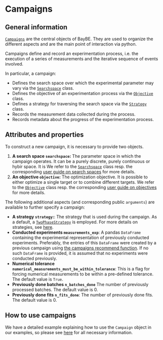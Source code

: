 # Campaigns

## General information

[`Campaigns`](baybe.campaign.Campaign) are the central objects of BayBE. They are used to organize the different aspects and are the main point of interaction via python.

Campaigns define and record an experimentation process, i.e. the execution of a
series of measurements and the iterative sequence of events involved.

In particular, a campaign:
* Defines the search space over which the experimental parameter may vary via the [`Searchspace`](baybe.searchspace.core.SearchSpace) class.
* Defines the objective of an experimentation process via the [`Objective`](baybe.objective.Objective) class.
* Defines a strategy for traversing the search space via the [`Strategy`](baybe.strategies.base.Strategy) class.
* Records the measurement data collected during the process.
* Records metadata about the progress of the experimentation process.

## Attributes and properties

To construct a new campaign, it is necessary to provide two objects.
1. **A search space ``searchspace``:** The parameter space in which the campaign operates. It can be a purely discrete, purely continuous or hybir space. It is 
We refer to the [`Searchspace`](baybe.searchspace.core.SearchSpace) class resp. the corresponding [user guide on search spaces](./searchspace) for more details.
2. **An objective ``objective``:** The optimization objective. It is possible to either optimize a single target or to combine different targets. We refer to the [`Objective`](baybe.objective.Objective) class resp. the corresponding [user guide on objectives](./objectives) for more details.

The following additional aspects (and corresponding public ``arguments``) are available to further specify a campaign:
* **A strategy ``strategy``:**: The strategy that is used during the campaign. As a default, a [`TwoPhaseStrategy`](baybe.strategies.composite.TwoPhaseStrategy) is employed. For more details on strategies, see [here](./strategy).
* **Conducted experiments ``measurements_exp``**: A pandas ``DataFrame`` containing the experimental representation of previously conducted experiments. Preferably, the entries of this ``DataFrame`` were created by a previous campaign using [the campaigns recommend function](baybe.campaign.Campaign.recommend). If no such ``DataFrame`` is provided, it is assumed that no experiments were conducted previously.
* **Numerical tolerance ``numerical_measurements_must_be_within_tolerance``**: This is a flag for forcing numerical measurements to be within a pre-defined tolerance. The default value is ``True``.
* **Previously done batches ``n_batches_done``** The number of previously processed batches. The default value is 0.
* **Previously done fits ``n_fits_done``**: The number of previously done fits. The default value is 0.

## How to use campaigns

We have a detailed example explaining how to use the ``Campaign`` object in our examples, so please see [here](./../../examples/Basics/campaign) for all necessary information.